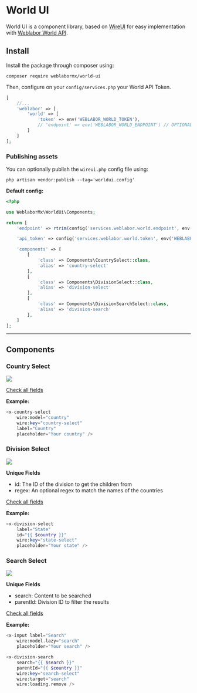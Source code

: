 # World UI

World UI is a component library, based on [WireUI](https://github.com/wireui/wireui) for easy implementation with [Weblabor World API](https://world.weblabor.mx).

## Install

Install the package through composer using:

```
composer require weblabormx/world-ui
```

Then, configure on your `config/services.php` your World API Token.

```php
[
    //...
    'weblabor' => [
        'world' => [
            'token' => env('WEBLABOR_WORLD_TOKEN'),
            // 'endpoint' => env('WEBLABOR_WORLD_ENDPOINT') // OPTIONAL
        ]
    ]
];
```

### Publishing assets

You can optionally publish the `wireui.php` config file using:

```
php artisan vendor:publish --tag='worldui.config'
```

**Default config:**

```php
<?php

use WeblaborMx\WorldUi\Components;

return [
    'endpoint' => rtrim(config('services.weblabor.world.endpoint', env('WEBLABOR_WORLD_ENDPOINT', 'https://world.weblabor.mx/api')), '/'),

    'api_token' => config('services.weblabor.world.token', env('WEBLABOR_WORLD_TOKEN')),

    'components' => [
        [
            'class' => Components\CountrySelect::class,
            'alias' => 'country-select'
        ],
        [
            'class' => Components\DivisionSelect::class,
            'alias' => 'division-select'
        ],
        [
            'class' => Components\DivisionSearchSelect::class,
            'alias' => 'division-search'
        ],
    ]
];
```

---

## Components

### Country Select

![](https://github.com/weblabormx/world-ui/assets/46875694/516a4fdd-150c-4a5b-a4fa-19d7faafafb5)


[Check all fields](https://livewire-wireui.com/docs/select#select-options)

**Example:**

```php
<x-country-select
    wire:model="country"
    wire:key="country-select"
    label="Country"
    placeholder="Your country" />
```

### Division Select

![](https://github.com/weblabormx/world-ui/assets/46875694/a5307d2f-5377-4a22-bd96-86cff3ee6907)


**Unique Fields**
- id: The ID of the division to get the children from
- regex: An optional regex to match the names of the countries

[Check all fields](https://livewire-wireui.com/docs/select#select-options)

**Example:**

```php
<x-division-select
    label="State"
    id="{{ $country }}"
    wire:key="state-select"
    placeholder="Your state" />
```

### Search Select

![](https://github.com/weblabormx/world-ui/assets/46875694/5b982042-5734-4951-9440-f1ed06ee87d8)


**Unique Fields**
- search: Content to be searched
- parentId: Division ID to filter the results

[Check all fields](https://livewire-wireui.com/docs/native-select#native-select-options)

**Example:**

```php
<x-input label="Search"
    wire:model.lazy="search"
    placeholder="Your search" />

<x-division-search
    search="{{ $search }}"
    parentId="{{ $country }}"
    wire:key="search-select"
    wire:target="search"
    wire:loading.remove />
```
